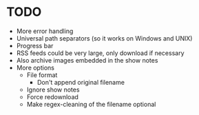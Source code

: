 TODO
====
* More error handling
* Universal path separators (so it works on Windows and UNIX)
* Progress bar
* RSS feeds could be very large, only download if necessary
* Also archive images embedded in the show notes
* More options
    - File format
        - Don't append original filename
    - Ignore show notes
    - Force redownload
    - Make regex-cleaning of the filename optional